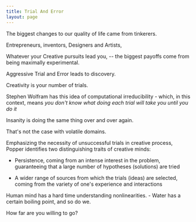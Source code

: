 ```yaml
---
title: Trial And Error
layout: page
---
```


The biggest changes to our quality of life came from tinkerers.

Entrepreneurs, inventors, Designers and Artists,

Whatever your Creative pursuits lead you, -- the biggest payoffs come
from being maximally experimental.

Aggressive Trial and Error leads to discovery.

Creativity is your number of trials.

Stephen Wolfram has this idea of computational irreducibility - which,
in this context, means *you don\'t know what doing each trial will take
you until you do it*

Insanity is doing the same thing over and over again.

That\'s not the case with volatile domains.

Emphasizing the necessity of unsuccessful trials in creative process,
Popper identifies two distinguishing traits of creative minds:

-   Persistence, coming from an intense interest in the problem,
    guaranteeing that a large number of hypotheses (solutions) are tried

-   A wider range of sources from which the trials (ideas) are selected,
    coming from the variety of one's experience and interactions

Human mind has a hard time understanding nonlinearities. - Water has a
certain boiling point, and so do we.

How far are you willing to go?
